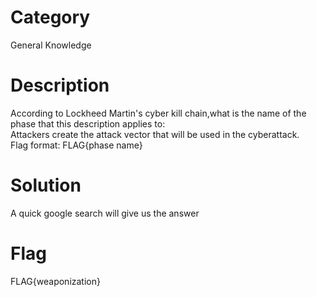 # Category
General Knowledge
# Description
According to Lockheed Martin's cyber kill chain,what is the name of the phase that this description applies to:<br>
Attackers create the attack vector that will be used in the cyberattack.<br>
Flag format: FLAG{phase name}
# Solution
A quick google search will give us the answer 
# Flag
FLAG{weaponization}

